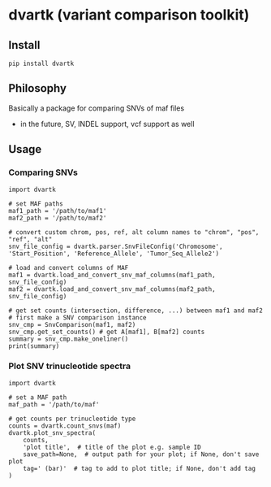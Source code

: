 # dvartk (variant comparison toolkit)
## Install
```
pip install dvartk
```

## Philosophy
Basically a package for comparing SNVs of maf files
- in the future, SV, INDEL support, vcf support as well

## Usage
### Comparing SNVs
```
import dvartk

# set MAF paths
maf1_path = '/path/to/maf1'
maf2_path = '/path/to/maf2'

# convert custom chrom, pos, ref, alt column names to "chrom", "pos", "ref", "alt"
snv_file_config = dvartk.parser.SnvFileConfig('Chromosome', 'Start_Position', 'Reference_Allele', 'Tumor_Seq_Allele2')

# load and convert columns of MAF
maf1 = dvartk.load_and_convert_snv_maf_columns(maf1_path, snv_file_config)
maf2 = dvartk.load_and_convert_snv_maf_columns(maf2_path, snv_file_config)

# get set counts (intersection, difference, ...) between maf1 and maf2
# first make a SNV comparison instance
snv_cmp = SnvComparison(maf1, maf2)
snv_cmp.get_set_counts() # get A[maf1], B[maf2] counts
summary = snv_cmp.make_oneliner()
print(summary)
```

### Plot SNV trinucleotide spectra
```
import dvartk

# set a MAF path
maf_path = '/path/to/maf'

# get counts per trinucleotide type
counts = dvartk.count_snvs(maf)
dvartk.plot_snv_spectra(
    counts,
    'plot title',  # title of the plot e.g. sample ID
    save_path=None,  # output path for your plot; if None, don't save plot
    tag=' (bar)'  # tag to add to plot title; if None, don't add tag
)
```
